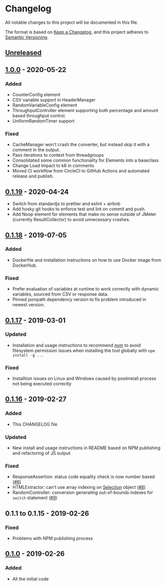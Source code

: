 # Changelog

All notable changes to this project will be documented in this file.

The format is based on [Keep a Changelog](https://keepachangelog.com/en/1.0.0/),
and this project adheres to [Semantic Versioning](https://semver.org/spec/v2.0.0.html).

## [Unreleased]

## [1.0.0] - 2020-05-22

### Added

-   CounterConfig element
-   CSV variable support in HeaderManager
-   RandomVariableConfig element
-   ThroughputController element supporting both percentage and amount based throughput control.
-   UniformRandomTimer support

### Fixed

-   CacheManager won't crash the converter, but instead skip it with a comment in the output.
-   Pass iterations to context from threadgroups
-   Consolidated some common functionailty for Elements into a baseclass
-   Change Load Impact to k6 in comments
-   Moved CI workflow from CircleCI to GitHub Actions and automated release and publish.

## [0.1.19] - 2020-04-24

-   Switch from standardjs to prettier and eslint + airbnb
-   Add husky git hooks to enforce test and lint on commit and push.
-   Add Noop element for elements that make no sense outside of JMeter (currently ResultCollector) to avoid unnecessary crashes.

## [0.1.18] - 2019-07-05

### Added

-   Dockerfile and installation instructions on how to use Docker image from DockerHub.

### Fixed

-   Prefer evaluation of variables at runtime to work correctly with dynamic variables, sourced from CSV or response data.
-   Pinned jsonpath dependency version to fix problem introduced in newest version.

## [0.1.17] - 2019-03-01

### Updated

-   Installation and usage instructions to recommend [nvm](https://github.com/creationix/nvm) to avoid filesystem permission issues when installing the tool globally with `npm install -g ...`

### Fixed

-   Installtion issues on Linux and Windows caused by postinstall process not being executed correctly

## [0.1.16] - 2019-02-27

### Added

-   This CHANGELOG file

### Updated

-   New install and usage instructions in README based on NPM publishing and refactoring of JS output

### Fixed

-   ResponseAssertion: status code equality check is now number based ([#6](https://github.com/loadimpact/jmeter-to-k6/issues/6))
-   HTMLExtractor: can't use array indexing on [Selection](https://docs.k6.io/docs/selection-k6html) object ([#8](https://github.com/loadimpact/jmeter-to-k6/issues/8))
-   RandomController: conversion generating out-of-bounds indexes for `switch` statement ([#9](https://github.com/loadimpact/jmeter-to-k6/issues/9))

## 0.1.1 to 0.1.15 - 2019-02-26

### Fixed

-   Problems with NPM publishing process

## [0.1.0] - 2019-02-26

### Added

-   All the initial code

[unreleased]: https://github.com/loadimpact/jmeter-to-k6/compare/v1.0.0...HEAD
[1.0.0]: https://github.com/loadimpact/jmeter-to-k6/compare/v0.1.18...v0.1.19
[0.1.19]: https://github.com/loadimpact/jmeter-to-k6/compare/v0.1.18...v0.1.19
[0.1.18]: https://github.com/loadimpact/jmeter-to-k6/compare/v0.1.17...v0.1.18
[0.1.17]: https://github.com/loadimpact/jmeter-to-k6/compare/v0.1.16...v0.1.17
[0.1.16]: https://github.com/loadimpact/jmeter-to-k6/compare/v0.1.0...v0.1.16
[0.1.0]: https://github.com/olivierlacan/keep-a-changelog/releases/tag/v0.1.0
